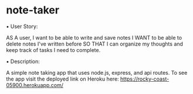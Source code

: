 # note-taker

▪️ User Story: 

AS A user, I want to be able to write and save notes
I WANT to be able to delete notes I've written before
SO THAT I can organize my thoughts and keep track of tasks I need to complete.

▪️ Description:

A simple note taking app that uses node.js, express, and api routes. To see the app visit the deployed link on Heroku here: 
 https://rocky-coast-05900.herokuapp.com/

